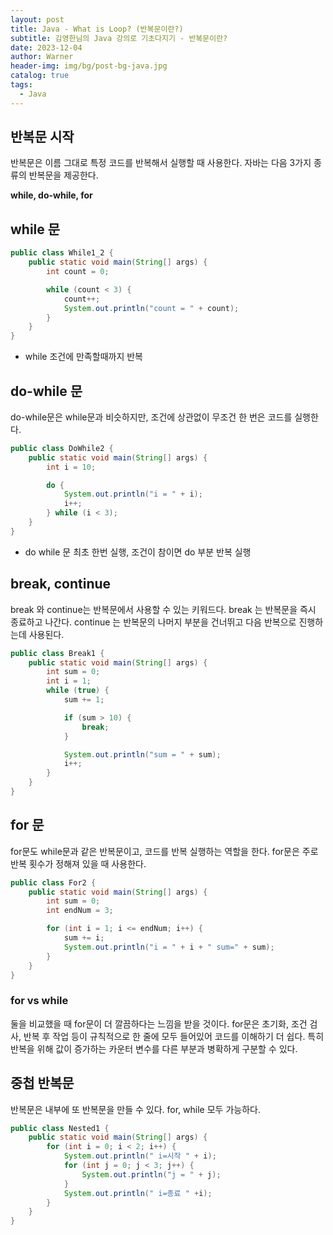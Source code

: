 ```yaml
---
layout: post
title: Java - What is Loop? (반복문이란?)
subtitle: 김영한님의 Java 강의로 기초다지기 - 반복문이란?
date: 2023-12-04
author: Warner
header-img: img/bg/post-bg-java.jpg
catalog: true
tags:
  - Java
---
```


## 반복문 시작

반복문은 이름 그대로 특정 코드를 반복해서 실행할 때 사용한다.
자바는 다음 3가지 종류의 반복문을 제공한다.

**while, do-while, for**

## while 문

~~~java
public class While1_2 {
    public static void main(String[] args) {
        int count = 0;

        while (count < 3) {
            count++;
            System.out.println("count = " + count);
        }
    }
}
~~~

- while 조건에 만족할때까지 반복

## do-while 문

do-while문은 while문과 비슷하지만, 조건에 상관없이 무조건 한 번은 코드를 실행한다.

~~~java
public class DoWhile2 {
    public static void main(String[] args) {
        int i = 10;

        do {
            System.out.println("i = " + i);
            i++;
        } while (i < 3);
    }
}
~~~

- do while 문 최초 한번 실행, 조건이 참이면 do 부분 반복 실행

## break, continue

break 와 continue는 반복문에서 사용할 수 있는 키워드다.
break 는 반복문을 즉시 종료하고 나간다.
continue 는 반복문의 나머지 부분을 건너뛰고 다음 반복으로 진행하는데 사용된다.

~~~java
public class Break1 {
    public static void main(String[] args) {
        int sum = 0;
        int i = 1;
        while (true) {
            sum += 1;

            if (sum > 10) {
                break;
            }

            System.out.println("sum = " + sum);
            i++;
        }
    }
}
~~~

## for 문

for문도 while문과 같은 반복문이고, 코드를 반복 실행하는 역할을 한다.
for문은 주로 반복 횟수가 정해져 있을 때 사용한다.

~~~java
public class For2 {
    public static void main(String[] args) {
        int sum = 0;
        int endNum = 3;

        for (int i = 1; i <= endNum; i++) {
            sum += i;
            System.out.println("i = " + i + " sum=" + sum);
        }
    }
}
~~~

### for vs while

둘을 비교했을 때 for문이 더 깔끔하다는 느낌을 받을 것이다. for문은 초기화, 조건 검사, 반복 후 작업 등이 규칙적으로 한 줄에 모두 들어있어 코드를 이해하기 더 쉽다.
특히 반복을 위해 값이 증가하는 카운터 변수를 다른 부분과 병확하게 구분할 수 있다.

## 중첩 반복문
반복문은 내부에 또 반복문을 만들 수 있다. for, while 모두 가능하다.

~~~java
public class Nested1 {
    public static void main(String[] args) {
        for (int i = 0; i < 2; i++) {
            System.out.println(" i=시작 " + i);
            for (int j = 0; j < 3; j++) {
                System.out.println("j = " + j);
            }
            System.out.println(" i=종료 " +i);
        }
    }
}
~~~